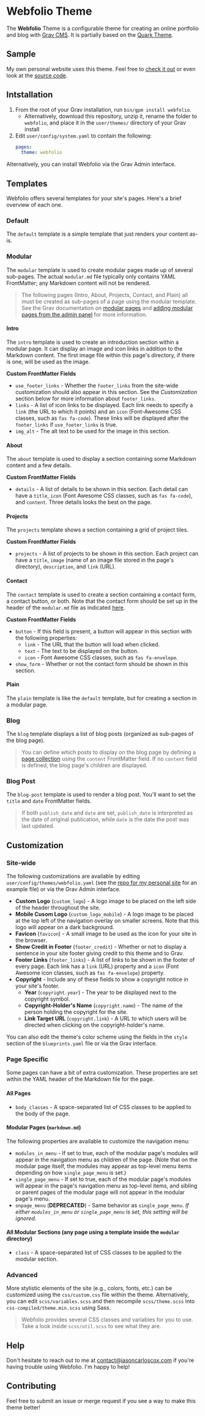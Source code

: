 # Webfolio Theme

The **Webfolio** Theme is a configurable theme for creating an online portfolio and blog with [Grav CMS](http://github.com/getgrav/grav). It is partially based on the [Quark Theme](https://github.com/getgrav/grav-theme-quark).

## Sample

My own personal website uses this theme. Feel free to [check it out](https://jasoncarloscox.com) or even look at the [source code](https://github.com/jasonccox/personal-site).

## Intstallation

1. From the root of your Grav installation, run `bin/gpm install webfolio`.
   - Alternatively, download this repository, unzip it, rename the folder to `webfolio`, and place it in the `user/themes/` directory of your Grav install
2. Edit `user/config/system.yaml` to contain the following:
	```yaml
	pages:
      theme: webfolio
	```

Alternatively, you can install Webfolio via the Grav Admin interface.

## Templates

Webfolio offers several templates for your site's pages. Here's a brief overview of each one.

### Default

The `default` template is a simple template that just renders your content as-is.

### Modular

The `modular` template is used to create modular pages made up of several sub-pages. The actual `modular.md` file typically only contains YAML FrontMatter; any Markdown content will not be rendered.

> The following pages (Intro, About, Projects, Contact, and Plain) all must be created as sub-pages of a page using the modular template. See the Grav documentation on [modular pages](https://learn.getgrav.org/16/content/modular) and [adding modular pages from the admin panel](https://learn.getgrav.org/16/admin-panel/page#add-modular-page) for more information.

#### Intro

The `intro` template is used to create an introduction section within a modular page. It can display an image and icon links in addition to the Markdown content. The first image file within this page's directory, if there is one, will be used as the image.

**Custom FrontMatter Fields**
- `use_footer_links` - Whether the `footer_links` from the site-wide customization should also appear in this section. See the *Customization* section below for more information about `footer_links`.
- `links` - A list of icon links to be displayed. Each link needs to specify a `link` (the URL to which it points) and an `icon` (Font-Awesome CSS classes, such as `fas fa-code`). These links will be displayed after the `footer_links` if `use_footer_links` is true.
- `img_alt` - The alt text to be used for the image in this section.

#### About

The `about` template is used to display a section containing some Markdown content and a few details.

**Custom FrontMatter Fields**
- `details` - A list of details to be shown in this section. Each detail can have a `title`, `icon` (Font Awesome CSS classes, such as `fas fa-code`), and `content`. Three details looks the best on the page.

#### Projects

The `projects` template shows a section containing a grid of project tiles.

**Custom FrontMatter Fields**
- `projects` - A list of projects to be shown in this section. Each project can have a `title`, `image` (name of an image file stored in the page's directory), `description`, and `link` (URL).

#### Contact

The `contact` template is used to create a section containing a contact form, a contact button, or both. Note that the contact form should be set up in the header of the `modular.md` file as indicated [here](https://learn.getgrav.org/16/forms/forms/how-to-forms-in-modular-pages).

**Custom FrontMatter Fields**
- `button` - If this field is present, a button will appear in this section with the following properties:
    - `link` - The URL that the button will load when clicked.
    - `text` - The text to be displayed on the button.
    - `icon` - Font Awesome CSS classes, such as `fas fa-envelope`.
- `show_form` - Whether or not the contact form should be shown in this section.

#### Plain

The `plain` template is like the `default` template, but for creating a section in a modular page.

### Blog

The `blog` template displays a list of blog posts (organized as sub-pages of the blog page).

> You can define which posts to display on the blog page by defining a [page collection](https://learn.getgrav.org/16/content/collections) using the `content` FrontMatter field. If no `content` field is defined, the blog page's children are displayed.

### Blog Post

The `blog-post` template is used to render a blog post. You'll want to set the `title` and `date` FrontMatter fields.

> If both `publish_date` and `date` are set, `publish_date` is interpreted as the date of original publication, while `date` is the date the post was last updated.

## Customization

### Site-wide

The following customizations are available by editing `user/config/themes/webfolio.yaml` (see the [repo for my personal site](https://gitlab.com/jasonccox/personal-site) for an example file) or via the Grav Admin interface.

- **Custom Logo** (`custom_logo`) - A logo image to be placed on the left side of the header throughout the site.
- **Mobile Cusom Logo** (`custom_logo_mobile`) - A logo image to be placed at the top left of the navigation overlay on smaller screens. Note that this logo will appear on a dark background.
- **Favicon** (`favicon`) - A small image to be used as the icon for your site in the browser.
- **Show Credit in Footer** (`footer_credit`) - Whether or not to display a sentence in your site footer giving credit to this theme and to Grav.
- **Footer Links** (`footer_links`) - A list of links to be shown in the footer of every page. Each link has a `link` (URL) property and a `icon` (Font Awesome icon classes, such as `fas fa-envelope`) property.
- **Copyright** - Include any of these fields to show a copyright notice in your site's footer.
  - **Year** (`copyright.year`) - The year to be displayed next to the copyright symbol.
  - **Copyright-Holder's Name** (`copyright.name`) - The name of the person holding the copyright for the site.
  - **Link Target URL** (`copyright.link`) - A URL to which users will be directed when clicking on the copyright-holder's name.

You can also edit the theme's color scheme using the fields in the `style` section of the `blueprints.yaml` file or via the Grav interface.

### Page Specific

Some pages can have a bit of extra customization. These properties are set within the YAML header of the Markdown file for the page.

#### All Pages

- `body_classes` - A space-separated list of CSS classes to be applied to the body of the page.

#### Modular Pages (`markdown.md`)

The following properties are available to customize the navigation menu:
- `modules_in_menu` - If set to true, each of the modular page's modules will appear in the navigation menu as children of the page. (Note that on the modular page itself, the modules may appear as top-level menu items depending on how `single_page_menu` is set.)
- `single_page_menu` - If set to true, each of the modular page's modules will appear in the page's navigation menu as top-level items, and sibling or parent pages of the modular page will not appear in the modular page's menu.
- `onpage_menu` (**DEPRECATED**) - Same behavior as `single_page_menu`. *If either `modules_in_menu` or `single_page_menu` is set, this setting will be ignored.*

#### All Modular Sections (any page using a template inside the `modular` directory)

- `class` - A space-separated list of CSS classes to be applied to the modular section.

### Advanced

More stylistic elements of the site (e.g., colors, fonts, etc.) can be customized using the `css/custom.css` file within the theme. Alternatively, you can edit `scss/variables.scss` and then recompile `scss/theme.scss` into `css-compiled/theme.min.scss` using Sass.

> Webfolio provides several CSS classes and variables for you to use. Take a look inside `scss/util.scss` to see what they are.

## Help

Don't hesitate to reach out to me at [contact@jasoncarloscox.com](mailto:contact@jasoncarloscox.com) if you're having trouble using Webfolio. I'm happy to help!

## Contributing

Feel free to submit an issue or merge request if you see a way to make this theme better!
